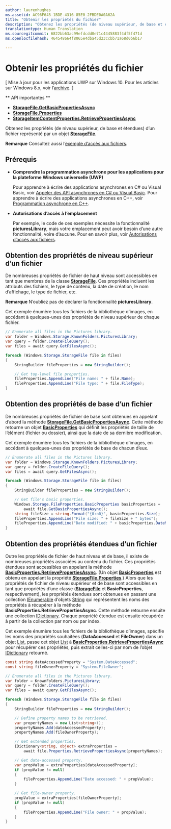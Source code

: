 ```yaml
---
author: laurenhughes
ms.assetid: AC96F645-1BDE-4316-85E0-2FBDE0A0A62A
title: "Obtenir les propriétés du fichier"
description: "Obtenez les propriétés (de niveau supérieur, de base et étendues) d’un fichier représenté par un objet StorageFile."
translationtype: Human Translation
ms.sourcegitcommit: 6822bb63ac99efdcdd0e71c4445883f4df5f471d
ms.openlocfilehash: 464548664f8065e4dba45d23ccbb71a68d0b6b17

---
```

# <a name="get-file-properties"></a>Obtenir les propriétés du fichier

\[ Mise à jour pour les applications UWP sur Windows 10. Pour les articles sur Windows 8.x, voir l’[archive](http://go.microsoft.com/fwlink/p/?linkid=619132). \]


** API importantes **

-   [**StorageFile.GetBasicPropertiesAsync**](https://msdn.microsoft.com/library/windows/apps/hh701737)
-   [**StorageFile.Properties**](https://msdn.microsoft.com/library/windows/apps/br227225)
-   [**StorageItemContentProperties.RetrievePropertiesAsync**](https://msdn.microsoft.com/library/windows/apps/hh770652)

Obtenez les propriétés (de niveau supérieur, de base et étendues) d’un fichier représenté par un objet [**StorageFile**](https://msdn.microsoft.com/library/windows/apps/br227171).

**Remarque** Consultez aussi l’[exemple d’accès aux fichiers](http://go.microsoft.com/fwlink/p/?linkid=619995).

 


## <a name="prerequisites"></a>Prérequis

-   **Comprendre la programmation asynchrone pour les applications pour la plateforme Windows universelle (UWP)**

    Pour apprendre à écrire des applications asynchrones en C# ou Visual Basic, voir [Appeler des API asynchrones en C# ou Visual Basic](https://msdn.microsoft.com/library/windows/apps/mt187337). Pour apprendre à écrire des applications asynchrones en C++, voir [Programmation asynchrone en C++](https://msdn.microsoft.com/library/windows/apps/mt187334).

-   **Autorisations d’accès à l’emplacement**

    Par exemple, le code de ces exemples nécessite la fonctionnalité **picturesLibrary**, mais votre emplacement peut avoir besoin d’une autre fonctionnalité, voire d’aucune. Pour en savoir plus, voir [Autorisations d’accès aux fichiers](file-access-permissions.md).

## <a name="getting-a-files-top-level-properties"></a>Obtention des propriétés de niveau supérieur d’un fichier

De nombreuses propriétés de fichier de haut niveau sont accessibles en tant que membres de la classe [**StorageFile**](https://msdn.microsoft.com/library/windows/apps/br227171). Ces propriétés incluent les attributs des fichiers, le type de contenu, la date de création, le nom d’affichage, le type de fichier, etc.

**Remarque** N’oubliez pas de déclarer la fonctionnalité **picturesLibrary**.

 

Cet exemple énumère tous les fichiers de la bibliothèque d’images, en accédant à quelques-unes des propriétés de niveau supérieur de chaque fichier.

```csharp
// Enumerate all files in the Pictures library.
var folder = Windows.Storage.KnownFolders.PicturesLibrary;
var query = folder.CreateFileQuery();
var files = await query.GetFilesAsync();

foreach (Windows.Storage.StorageFile file in files)
{
    StringBuilder fileProperties = new StringBuilder();

    // Get top-level file properties.
    fileProperties.AppendLine("File name: " + file.Name);
    fileProperties.AppendLine("File type: " + file.FileType);
}
```

## <a name="getting-a-files-basic-properties"></a>Obtention des propriétés de base d’un fichier

De nombreuses propriétés de fichier de base sont obtenues en appelant d’abord la méthode [**StorageFile.GetBasicPropertiesAsync**](https://msdn.microsoft.com/library/windows/apps/hh701737). Cette méthode retourne un objet [**BasicProperties**](https://msdn.microsoft.com/library/windows/apps/br212113) qui définit les propriétés de taille de l’élément (fichier ou dossier), ainsi que la date de sa dernière modification.

Cet exemple énumère tous les fichiers de la bibliothèque d’images, en accédant à quelques-unes des propriétés de base de chacun d’eux.

```csharp
// Enumerate all files in the Pictures library.
var folder = Windows.Storage.KnownFolders.PicturesLibrary;
var query = folder.CreateFileQuery();
var files = await query.GetFilesAsync();

foreach (Windows.Storage.StorageFile file in files)
{
    StringBuilder fileProperties = new StringBuilder();

    // Get file's basic properties.
    Windows.Storage.FileProperties.BasicProperties basicProperties =
        await file.GetBasicPropertiesAsync();
    string fileSize = string.Format("{0:n0}", basicProperties.Size);
    fileProperties.AppendLine("File size: " + fileSize + " bytes");
    fileProperties.AppendLine("Date modified: " + basicProperties.DateModified);
}
 ```

## <a name="getting-a-files-extended-properties"></a>Obtention des propriétés étendues d’un fichier

Outre les propriétés de fichier de haut niveau et de base, il existe de nombreuses propriétés associées au contenu du fichier. Ces propriétés étendues sont accessibles en appelant la méthode [**BasicProperties.RetrievePropertiesAsync**](https://msdn.microsoft.com/library/windows/apps/br212124). (Un objet [**BasicProperties**](https://msdn.microsoft.com/library/windows/apps/br212113) est obtenu en appelant la propriété [**StorageFile.Properties**](https://msdn.microsoft.com/library/windows/apps/br227225).) Alors que les propriétés de fichier de niveau supérieur et de base sont accessibles en tant que propriétés d’une classe ([**StorageFile**](https://msdn.microsoft.com/library/windows/apps/br227171) et **BasicProperties**, respectivement), les propriétés étendues sont obtenues en passant une collection [IEnumerable](http://go.microsoft.com/fwlink/p/?LinkID=313091) d’objets [String](http://go.microsoft.com/fwlink/p/?LinkID=325032) qui représentent les noms des propriétés à récupérer à la méthode **BasicProperties.RetrievePropertiesAsync**. Cette méthode retourne ensuite une collection [IDictionary](http://go.microsoft.com/fwlink/p/?LinkId=325238). Chaque propriété étendue est ensuite récupérée à partir de la collection par nom ou par index.

Cet exemple énumère tous les fichiers de la bibliothèque d’images, spécifie les noms des propriétés souhaitées (**DataAccessed** et **FileOwner**) dans un objet [List](http://go.microsoft.com/fwlink/p/?LinkID=325246), passe cet objet [List](http://go.microsoft.com/fwlink/p/?LinkID=325246) à [**BasicProperties.RetrievePropertiesAsync**](https://msdn.microsoft.com/library/windows/apps/br212124) pour récupérer ces propriétés, puis extrait celles-ci par nom de l’objet [IDictionary](http://go.microsoft.com/fwlink/p/?LinkId=325238) retourné.

```csharp
const string dateAccessedProperty = "System.DateAccessed";
const string fileOwnerProperty = "System.FileOwner";

// Enumerate all files in the Pictures library.
var folder = KnownFolders.PicturesLibrary;
var query = folder.CreateFileQuery();
var files = await query.GetFilesAsync();

foreach (Windows.Storage.StorageFile file in files)
{
    StringBuilder fileProperties = new StringBuilder();

    // Define property names to be retrieved.
    var propertyNames = new List<string>();
    propertyNames.Add(dateAccessedProperty);
    propertyNames.Add(fileOwnerProperty);

    // Get extended properties.
    IDictionary<string, object> extraProperties =
        await file.Properties.RetrievePropertiesAsync(propertyNames);

    // Get date-accessed property.
    var propValue = extraProperties[dateAccessedProperty];
    if (propValue != null)
    {
        fileProperties.AppendLine("Date accessed: " + propValue);
    }

    // Get file-owner property.
    propValue = extraProperties[fileOwnerProperty];
    if (propValue != null)
    {
        fileProperties.AppendLine("File owner: " + propValue);
    }
}
```

 

 



<!--HONumber=Dec16_HO1-->


